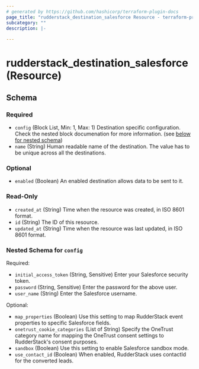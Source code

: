 ```yaml
---
# generated by https://github.com/hashicorp/terraform-plugin-docs
page_title: "rudderstack_destination_salesforce Resource - terraform-provider-rudderstack"
subcategory: ""
description: |-
  
---
```


# rudderstack_destination_salesforce (Resource)





<!-- schema generated by tfplugindocs -->
## Schema

### Required

- `config` (Block List, Min: 1, Max: 1) Destination specific configuration. Check the nested block documenation for more information. (see [below for nested schema](#nestedblock--config))
- `name` (String) Human readable name of the destination. The value has to be unique across all the destinations.

### Optional

- `enabled` (Boolean) An enabled destination allows data to be sent to it.

### Read-Only

- `created_at` (String) Time when the resource was created, in ISO 8601 format.
- `id` (String) The ID of this resource.
- `updated_at` (String) Time when the resource was last updated, in ISO 8601 format.

<a id="nestedblock--config"></a>
### Nested Schema for `config`

Required:

- `initial_access_token` (String, Sensitive) Enter your Salesforce security token.
- `password` (String, Sensitive) Enter the password for the above user.
- `user_name` (String) Enter the Salesforce username.

Optional:

- `map_properties` (Boolean) Use this setting to map RudderStack event properties to specific Salesforce fields.
- `onetrust_cookie_categories` (List of String) Specify the OneTrust category name for mapping the OneTrust consent settings to RudderStack's consent purposes.
- `sandbox` (Boolean) Use this setting to enable Salesforce sandbox mode.
- `use_contact_id` (Boolean) When enabled, RudderStack uses contactId for the converted leads.


